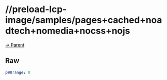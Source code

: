 
# //preload-lcp-image/samples/pages+cached+noadtech+nomedia+nocss+nojs

[→ Parent](../..)


## Raw


```yaml
p90range: 0

```

